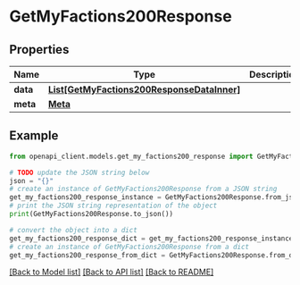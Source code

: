 # GetMyFactions200Response


## Properties

Name | Type | Description | Notes
------------ | ------------- | ------------- | -------------
**data** | [**List[GetMyFactions200ResponseDataInner]**](GetMyFactions200ResponseDataInner.md) |  | 
**meta** | [**Meta**](Meta.md) |  | 

## Example

```python
from openapi_client.models.get_my_factions200_response import GetMyFactions200Response

# TODO update the JSON string below
json = "{}"
# create an instance of GetMyFactions200Response from a JSON string
get_my_factions200_response_instance = GetMyFactions200Response.from_json(json)
# print the JSON string representation of the object
print(GetMyFactions200Response.to_json())

# convert the object into a dict
get_my_factions200_response_dict = get_my_factions200_response_instance.to_dict()
# create an instance of GetMyFactions200Response from a dict
get_my_factions200_response_from_dict = GetMyFactions200Response.from_dict(get_my_factions200_response_dict)
```
[[Back to Model list]](../README.md#documentation-for-models) [[Back to API list]](../README.md#documentation-for-api-endpoints) [[Back to README]](../README.md)


